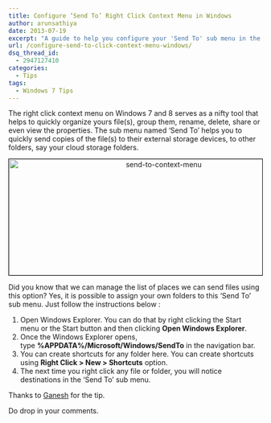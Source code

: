 ```yaml
---
title: Configure ‘Send To’ Right Click Context Menu in Windows
author: arunsathiya
date: 2013-07-19
excerpt: "A guide to help you configure your 'Send To' sub menu in the right click context menu on your Windows 7. Create shortcuts for folders & send files."
url: /configure-send-to-click-context-menu-windows/
dsq_thread_id:
  - 2947127410
categories:
  - Tips
tags:
  - Windows 7 Tips
---
```

The right click context menu on Windows 7 and 8 serves as a nifty tool that helps to quickly organize yours file(s), group them, rename, delete, share or even view the properties. The sub menu named &#8216;Send To&#8217; helps you to quickly send copies of the file(s) to their external storage devices, to other folders, say your cloud storage folders.

<p style="text-align: center;">
  <a href="http://cdn.devilsworkshop.org/files/2013/06/send-to-context-menu.png"><img class="size-medium wp-image-75264 aligncenter" style="border: 1px solid black;" alt="send-to-context-menu" src="http://cdn.devilsworkshop.org/files/2013/06/send-to-context-menu-600x231.png" width="600" height="231" /></a>
</p>

Did you know that we can manage the list of places we can send files using this option? Yes, it is possible to assign your own folders to this &#8216;Send To&#8217; sub menu. Just follow the instructions below :

  1. <span style="line-height: 14px;">Open Windows Explorer. You can do that by right clicking the Start menu or the Start button and then clicking <strong>Open Windows Explorer</strong>.</span>
  2. Once the Windows Explorer opens, type **%APPDATA%/Microsoft/Windows/SendTo** in the navigation bar.
  3. You can create shortcuts for any folder here. You can create shortcuts using **Right Click > New > Shortcuts** option.
  4. The next time you right click any file or folder, you will notice destinations in the &#8216;Send To&#8217; sub menu.

Thanks to <a href="https://www.facebook.com/scifibabu" onclick="_gaq.push(['_trackEvent', 'outbound-article', 'https://www.facebook.com/scifibabu', 'Ganesh']);" >Ganesh</a> for the tip.

Do drop in your comments.
